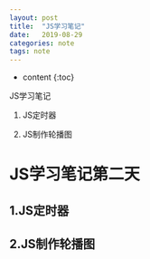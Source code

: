 ```yaml
---
layout: post
title:  "JS学习笔记"
date:   2019-08-29
categories: note
tags: note
---
```


* content
{:toc}

JS学习笔记
1. JS定时器

2. JS制作轮播图





# JS学习笔记第二天
## 1.JS定时器


## 2.JS制作轮播图

















































